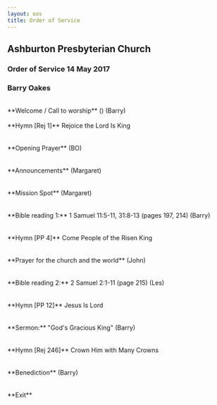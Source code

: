 ```yaml
---
layout: oos
title: Order of Service
---
```

## Ashburton Presbyterian Church
### Order of Service 14 May 2017
### Barry Oakes
<br>
**Welcome / Call to worship**  () (Barry)
<br>
<br>
**Hymn [Rej 1]** Rejoice the Lord Is King
<br>
<br>
<br>
**Opening Prayer** (BO)
<br>
<br>
<br>
**Announcements** (Margaret)
<br>
<br>
<br>
**Mission Spot** (Margaret)
<br>
<br>
<br>
**Bible reading 1:** 1 Samuel 11:5-11, 31:8-13 (pages 197, 214) (Barry)
<br>
<br>
<br>
**Hymn [PP 4]** Come People of the Risen King
<br>
<br>
<br>
**Prayer for the church and the world** (John)
<br>
<br>
<br>
**Bible reading 2:** 2 Samuel 2:1-11 (page 215) (Les)
<br>
<br>
<br>
**Hymn [PP 12]** Jesus Is Lord
<br>
<br>
<br>
**Sermon:** "God's Gracious King" (Barry)
<br>
<br>
<br>
**Hymn [Rej 246]** Crown Him with Many Crowns
<br>
<br>
<br>
**Benediction** (Barry)
<br>
<br>
<br>
**Exit**


